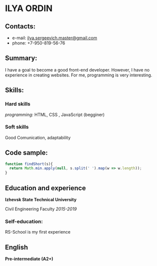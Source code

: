 # ILYA ORDIN

## Contacts:
* e-mail: ilya.sergeevich.master@gmail.com
* phone: +7-950-819-56-76

## Summary:
I have a goal to become a good front-end developer. However, I have no experience in creating websites. For me, programming is very interesting.

## Skills:

### Hard skills

*programming:*
HTML, CSS , JavaScript (begginer)

### Soft skills
Good Comunication, adaptability 

## Code sample:
```js
function findShort(s){
  return Math.min.apply(null, s.split(' ').map(w => w.length));
}
```

## Education and experience ## 
**Izhevsk State Technical University** 

Civil Engineering Faculty
*2015-2019*  

### Self-education: 

RS-School is my first experience

## English ##  
**Pre-intermediate (A2+)**  
